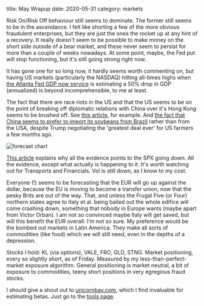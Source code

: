 title: May Wrapup
date: 2020-05-31
category: markets


Risk On/Risk Off behaviour still seems to dominate. 
The former still seems to be in the ascendance.
I felt like shorting a few of the more obvious fraudulent enterprises,
but they are just the ones the rocket up at any hint of a recovery.
It really doesn't seem to be possible to make money on the short 
side outside of a bear market, and these never seem to persist for more than a couple of weeks nowadays. 
At some point, maybe, the Fed put will stop functioning, but it's still going strong right now. 

It has gone one for so long now, it hardly seems worth commenting on,
but having US markets (particularly the NASDAQ) hitting all-times highs when [the Atlanta Fed GDP now service](https://www.frbatlanta.org/cqer/research/gdpnow) is estimating a 50% drop in GDP (annualized) is beyond incomprehensible, to me at least. 

The fact that there are race riots in the US and that the US seems to be on the point of breaking off diplomatic relations with China over it's Hong Kong seems to be brushed off. See [this article](https://www.frbatlanta.org/cqer/research/gdpnow), for example. And [the fact that China seems to prefer to import its soybeans from Brazil](https://www.ft.com/content/2829fcc9-c8d6-4cd1-a558-ab964449609c) rather than from the USA, despite Trump negotiating the 'greatest deal ever' for US farmers a few months ago.

![forecast chart](https://www.frbatlanta.org/-/media/images/cqer/research/gdpnow/gdpnow-forecast-evolution.gif?h=469&w=880&la=en)

[This article](https://seekingalpha.com/article/4347706-you-want-stock-market-to-go-down) explains why all the evidence points to the SPX going down. All the evidence, except what actually is happening to it. It's worth watching out for Transports and Financials. Vol is still down, as I know to my cost.


Everyone (!) seems to be forecasting that the EUR will go up against the dollar, because the EU is moving to become a transfer union,
now that the pesky Brits are out of the way. That, and unless the Frugal Five (or Four) northern states agree to Italy et al. being bailed out the whole edifice will come crashing down, something that nobody in Europe wants (maybe apart from Victor Orban). I am not so convinced maybe Italy will get saved, but will this benefit the EUR overall: I'm not so sure. My preference would be the bombed out markets in Latin America. They make all sorts of commodities (like food) which we will still need, even in the depths of a depression.

Stocks I hold: KL (via options), VALE, FRO, GLD, STNG. 
Market positioning, every so slightly short, as of Friday. 
Measured by my less-than-perfect-market exposure algorithm. General positioning is market neutral, a bit of exposure to commodities, teeny short positions in very egregious fraud stocks.

I should give a shout out to [unicornbay.com](https://unicornbay.com/), which I find invaluable for estimating betas. Just go to the [tools page](https://unicornbay.com/tools/beta-calculator). 